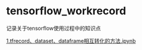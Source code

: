 # tensorflow_workrecord
记录关于tensorflow使用过程中的知识点


[1.tfrecord、dataset、dataframe相互转化的方法.ipynb](https://nbviewer.jupyter.org/github/cleghom/tensorflow_workrecord/blob/master/tfrecord、dataset、dataframe相互转化的方法.ipynb)
